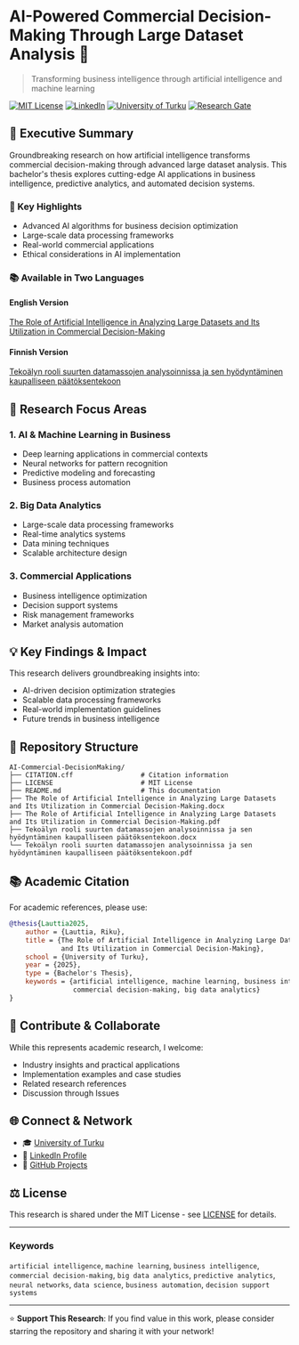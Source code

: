 # AI-Powered Commercial Decision-Making Through Large Dataset Analysis 🚀

> Transforming business intelligence through artificial intelligence and machine learning

[![MIT License](https://img.shields.io/badge/License-MIT-green.svg)](https://choosealicense.com/licenses/mit/)
[![LinkedIn](https://img.shields.io/badge/LinkedIn-Connect-blue)](https://linkedin.com/in/rikulauttia)
[![University of Turku](https://img.shields.io/badge/University-Turku-blue)](https://www.utu.fi/en)
[![Research Gate](https://img.shields.io/badge/ResearchGate-Follow-brightgreen)](https://www.researchgate.net/)

## 🎯 Executive Summary

Groundbreaking research on how artificial intelligence transforms commercial decision-making through advanced large dataset analysis. This bachelor's thesis explores cutting-edge AI applications in business intelligence, predictive analytics, and automated decision systems.

### 🌟 Key Highlights

- Advanced AI algorithms for business decision optimization
- Large-scale data processing frameworks
- Real-world commercial applications
- Ethical considerations in AI implementation

### 📚 Available in Two Languages

#### English Version

[The Role of Artificial Intelligence in Analyzing Large Datasets and Its Utilization in Commercial Decision-Making](./The%20Role%20of%20Artificial%20Intelligence%20in%20Analyzing%20Large%20Datasets%20and%20Its%20Utilization%20in%20Commercial%20Decision-Making.pdf)

#### Finnish Version

[Tekoälyn rooli suurten datamassojen analysoinnissa ja sen hyödyntäminen kaupalliseen päätöksentekoon](./Tekoälyn%20rooli%20suurten%20datamassojen%20analysoinnissa%20ja%20sen%20hyödyntäminen%20kaupalliseen%20päätöksentekoon.pdf)

## 🔬 Research Focus Areas

### 1. AI & Machine Learning in Business

- Deep learning applications in commercial contexts
- Neural networks for pattern recognition
- Predictive modeling and forecasting
- Business process automation

### 2. Big Data Analytics

- Large-scale data processing frameworks
- Real-time analytics systems
- Data mining techniques
- Scalable architecture design

### 3. Commercial Applications

- Business intelligence optimization
- Decision support systems
- Risk management frameworks
- Market analysis automation

## 💡 Key Findings & Impact

This research delivers groundbreaking insights into:

- AI-driven decision optimization strategies
- Scalable data processing frameworks
- Real-world implementation guidelines
- Future trends in business intelligence

## 📂 Repository Structure

```
AI-Commercial-DecisionMaking/
├── CITATION.cff                 # Citation information
├── LICENSE                      # MIT License
├── README.md                    # This documentation
├── The Role of Artificial Intelligence in Analyzing Large Datasets and Its Utilization in Commercial Decision-Making.docx
├── The Role of Artificial Intelligence in Analyzing Large Datasets and Its Utilization in Commercial Decision-Making.pdf
├── Tekoälyn rooli suurten datamassojen analysoinnissa ja sen hyödyntäminen kaupalliseen päätöksentekoon.docx
└── Tekoälyn rooli suurten datamassojen analysoinnissa ja sen hyödyntäminen kaupalliseen päätöksentekoon.pdf
```

## 📚 Academic Citation

For academic references, please use:

```bibtex
@thesis{Lauttia2025,
    author = {Lauttia, Riku},
    title = {The Role of Artificial Intelligence in Analyzing Large Datasets
             and Its Utilization in Commercial Decision-Making},
    school = {University of Turku},
    year = {2025},
    type = {Bachelor's Thesis},
    keywords = {artificial intelligence, machine learning, business intelligence,
                commercial decision-making, big data analytics}
}
```

## 🤝 Contribute & Collaborate

While this represents academic research, I welcome:

- Industry insights and practical applications
- Implementation examples and case studies
- Related research references
- Discussion through Issues

## 🌐 Connect & Network

- 🎓 [University of Turku](https://www.utu.fi)
- 💼 [LinkedIn Profile](https://linkedin.com/in/rikulauttia)
- 🐙 [GitHub Projects](https://github.com/rikulauttia)

## ⚖️ License

This research is shared under the MIT License - see [LICENSE](LICENSE) for details.

---

### Keywords

`artificial intelligence`, `machine learning`, `business intelligence`, `commercial decision-making`, `big data analytics`, `predictive analytics`, `neural networks`, `data science`, `business automation`, `decision support systems`

---

⭐️ **Support This Research**: If you find value in this work, please consider starring the repository and sharing it with your network!
